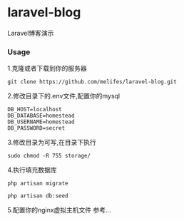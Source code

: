 # laravel-blog
Laravel博客演示
### Usage

1.克隆或者下载到你的服务器
```
git clone https://github.com/melifes/laravel-blog.git
```

2.修改目录下的.env文件,配置你的mysql
```
DB_HOST=localhost
DB_DATABASE=homestead
DB_USERNAME=homestead
DB_PASSWORD=secret
```

3.修改目录为可写,在目录下执行
```
sudo chmod -R 755 storage/
```

4.执行填充数据库
```
php artisan migrate
```

```
php artisan db:seed
```

5.配置你的nginx虚拟主机文件
参考...